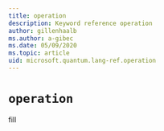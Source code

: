 ```yaml
---
title: operation
description: Keyword reference operation
author: gillenhaalb
ms.author: a-gibec
ms.date: 05/09/2020
ms.topic: article
uid: microsoft.quantum.lang-ref.operation
---
```


# `operation`

fill